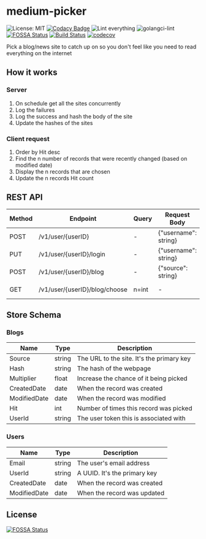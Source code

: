 # medium-picker

![License: MIT](https://img.shields.io/badge/License-MIT-green.svg)
[![Codacy Badge](https://api.codacy.com/project/badge/Grade/b06d2ab8a21941b78abc54eafd1941e4)](https://app.codacy.com/gh/ankur22/medium-picker?utm_source=github.com&utm_medium=referral&utm_content=ankur22/medium-picker&utm_campaign=Badge_Grade)
![Lint everything](https://github.com/ankur22/medium-picker/workflows/Lint%20everything/badge.svg)
![golangci-lint](https://github.com/ankur22/medium-picker/workflows/golangci-lint/badge.svg)
[![FOSSA Status](https://app.fossa.com/api/projects/git%2Bgithub.com%2Fankur22%2Fmedium-picker.svg?type=shield)](https://app.fossa.com/projects/git%2Bgithub.com%2Fankur22%2Fmedium-picker?ref=badge_shield)
[![Build Status](https://travis-ci.com/ankur22/medium-picker.svg?branch=main)](https://travis-ci.com/ankur22/medium-picker)
[![codecov](https://codecov.io/gh/ankur22/medium-picker/branch/main/graph/badge.svg?token=T5NKEL12CW)](undefined)

Pick a blog/news site to catch up on so you don't feel like you need to read everything on the internet

## How it works

### Server

1. On schedule get all the sites concurrently
2. Log the failures
3. Log the success and hash the body of the site
4. Update the hashes of the sites

### Client request

1. Order by Hit desc
2. Find the n number of records that were recently changed (based on modified date)
3. Display the n records that are chosen
4. Update the n records Hit count

## REST API

| Method | Endpoint                      | Query | Request Body         | Reponse Body           | Success Code | Failures | Description             |
|--------|-------------------------------|-------|----------------------|------------------------|--------------|----------|-------------------------|
| POST   | /v1/user/{userID}             | -     | {"username": string} | [{"userId": "string"}] | 200          | 400 409  | Create account          |
| PUT    | /v1/user/{userID}/login       | -     | {"username": string} | [{"userId": "string"}] | 200          | 400 404  | Login                   |
| POST   | /v1/user/{userID}/blog        | -     | {"source": string}   | -                      | 204          | 400 409  | Add a new blog source   |
| GET    | /v1/user/{userID}/blog/choose | n=int | -                    | [{"url": "string"}]    | 200          | 400 404  | Get n blog urls to read |

## Store Schema

### Blogs

| Name         | Type   | Description                               |
|--------------|--------|-------------------------------------------|
| Source       | string | The URL to the site. It's the primary key |
| Hash         | string | The hash of the webpage                   |
| Multiplier   | float  | Increase the chance of it being picked    |
| CreatedDate  | date   | When the record was created               |
| ModifiedDate | date   | When the record was modified              |
| Hit          | int    | Number of times this record was picked    |
| UserId       | string | The user token this is associated with    |

### Users

| Name         | Type   | Description                  |
|--------------|--------|------------------------------|
| Email        | string | The user's email address     |
| UserId       | string | A UUID. It's the primary key |
| CreatedDate  | date   | When the record was created  |
| ModifiedDate | date   | When the record was updated  |

## License

[![FOSSA Status](https://app.fossa.com/api/projects/git%2Bgithub.com%2Fankur22%2Fmedium-picker.svg?type=large)](https://app.fossa.com/projects/git%2Bgithub.com%2Fankur22%2Fmedium-picker?ref=badge_large)
